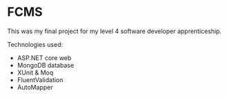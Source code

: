 # FCMS
This was my final project for my level 4 software developer apprenticeship.

Technologies used:

- ASP.NET core web 
- MongoDB database
- XUnit & Moq
- FluentValidation
- AutoMapper
